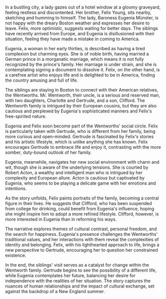 In a bustling city, a lady gazes out of a hotel window at a gloomy graveyard, feeling restless and discontented. Her brother, Felix Young, sits nearby, sketching and humming to himself. The lady, Baroness Eugenia Münster, is not happy with the dreary Boston weather and expresses her desire to leave. Felix, more optimistic, suggests waiting for better days. The siblings have recently arrived from Europe, and Eugenia is disillusioned with their situation, feeling they have made a mistake in coming to America.

Eugenia, a woman in her early thirties, is described as having a tired complexion but charming eyes. She is of noble birth, having married a German prince in a morganatic marriage, which means it is not fully recognized by the prince's family. Her marriage is under strain, and she is contemplating signing a document to dissolve it. Felix, on the other hand, is a carefree artist who enjoys life and is delighted to be in America, finding the country amusing and full of life.

The siblings are staying in Boston to connect with their American relatives, the Wentworths. Mr. Wentworth, their uncle, is a serious and reserved man, with two daughters, Charlotte and Gertrude, and a son, Clifford. The Wentworth family is intrigued by their European cousins, but they are also cautious and perplexed by Eugenia's sophisticated manners and Felix's free-spirited nature.

Eugenia and Felix soon become part of the Wentworths' social circle. Felix is particularly taken with Gertrude, who is different from her family, being more curious and open-minded. Gertrude is fascinated by Felix's stories and his artistic lifestyle, which is unlike anything she has known. Felix encourages Gertrude to embrace life and enjoy it, contrasting with the more somber, duty-bound outlook of her family.

Eugenia, meanwhile, navigates her new social environment with charm and wit, though she is aware of the underlying tensions. She is courted by Robert Acton, a wealthy and intelligent man who is intrigued by her complexity and European allure. Acton is cautious but captivated by Eugenia, who seems to be playing a delicate game with her emotions and intentions.

As the story unfolds, Felix paints portraits of the family, becoming a central figure in their lives. He suggests that Clifford, who has been suspended from college for drinking, could benefit from Eugenia's influence, hoping she might inspire him to adopt a more refined lifestyle. Clifford, however, is more interested in Eugenia than in reforming his ways.

The narrative explores themes of cultural contrast, personal freedom, and the search for happiness. Eugenia's presence challenges the Wentworths' traditional values, and her interactions with them reveal the complexities of identity and belonging. Felix, with his lighthearted approach to life, brings a new perspective to Gertrude, encouraging her to question her constrained existence.

In the end, the siblings' visit serves as a catalyst for change within the Wentworth family. Gertrude begins to see the possibility of a different life, while Eugenia contemplates her future, balancing her desire for independence with the realities of her situation. The story captures the nuances of human relationships and the impact of cultural exchange, set against the backdrop of a New England summer.